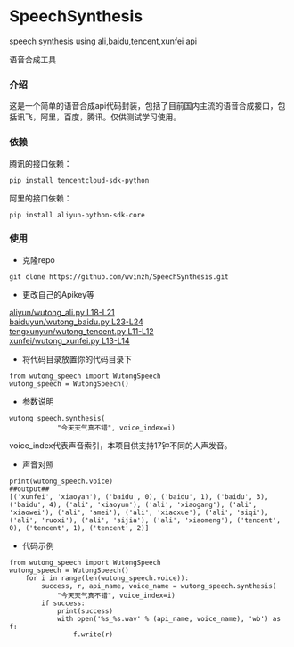 # SpeechSynthesis
speech synthesis using ali,baidu,tencent,xunfei api  

语音合成工具  

### 介绍

这是一个简单的语音合成api代码封装，包括了目前国内主流的语音合成接口，包括讯飞，阿里，百度，腾讯。仅供测试学习使用。

### 依赖

腾讯的接口依赖：
```
pip install tencentcloud-sdk-python
```
阿里的接口依赖：
```
pip install aliyun-python-sdk-core
```

### 使用
- 克隆repo
```
git clone https://github.com/wvinzh/SpeechSynthesis.git
```
- 更改自己的Apikey等

[aliyun/wutong_ali.py L18-L21](https://github.com/wvinzh/SpeechSynthesis/blob/67746956400b6acdf07ed6f97b9dad5077dd1926/aliyun/wutong_ali.py#L18-L21)  
[baiduyun/wutong_baidu.py L23-L24](https://github.com/wvinzh/SpeechSynthesis/blob/d4ead604a3a947ef5d8d91de0c905aa03616222d/baiduyun/wutong_baidu.py#L23-L24)  
[tengxunyun/wutong_tencent.py L11-L12](https://github.com/wvinzh/SpeechSynthesis/blob/67746956400b6acdf07ed6f97b9dad5077dd1926/tengxunyun/wutong_tencent.py#L11-L12)  
[xunfei/wutong_xunfei.py L13-L14](https://github.com/wvinzh/SpeechSynthesis/blob/d4ead604a3a947ef5d8d91de0c905aa03616222d/xunfei/wutong_xunfei.py#L13-L14)


- 将代码目录放置你的代码目录下
```
from wutong_speech import WutongSpeech
wutong_speech = WutongSpeech()
```

- 参数说明
```
wutong_speech.synthesis(
            "今天天气真不错", voice_index=i)
```
voice_index代表声音索引，本项目供支持17钟不同的人声发音。

- 声音对照
```
print(wutong_speech.voice)
##output##  
[('xunfei', 'xiaoyan'), ('baidu', 0), ('baidu', 1), ('baidu', 3), ('baidu', 4), ('ali', 'xiaoyun'), ('ali', 'xiaogang'), ('ali', 'xiaowei'), ('ali', 'amei'), ('ali', 'xiaoxue'), ('ali', 'siqi'), ('ali', 'ruoxi'), ('ali', 'sijia'), ('ali', 'xiaomeng'), ('tencent', 0), ('tencent', 1), ('tencent', 2)]
```

- 代码示例

```
from wutong_speech import WutongSpeech
wutong_speech = WutongSpeech()
    for i in range(len(wutong_speech.voice)):
        success, r, api_name, voice_name = wutong_speech.synthesis(
            "今天天气真不错", voice_index=i)
        if success:
            print(success)
            with open('%s_%s.wav' % (api_name, voice_name), 'wb') as f:
                f.write(r)
```

